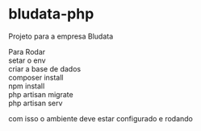 # bludata-php
Projeto para a empresa Bludata

Para Rodar  
setar o env  
criar a base de dados  
composer install  
npm install  
php artisan migrate  
php artisan serv  

com isso o ambiente deve estar configurado e rodando
